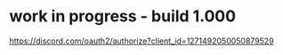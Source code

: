 # work in progress - build 1.000

https://discord.com/oauth2/authorize?client_id=1271492050050879529
